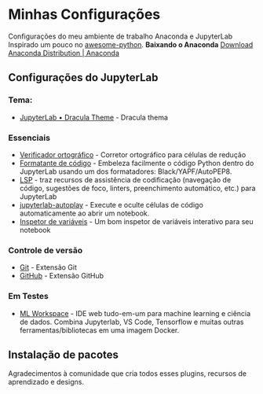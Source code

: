 # Minhas Configurações

Configurações do  meu ambiente de trabalho Anaconda e JupyterLab
Inspirado um pouco no [awesome-python](https://github.com/vinta/awesome-python).
**Baixando o Anaconda**
[Download Anaconda Distribution | Anaconda](https://www.anaconda.com/download)
## Configurações do JupyterLab
### Tema:
- [JupyterLab • Dracula Theme](https://draculatheme.com/jupyterlab) - Dracula thema
### Essenciais
- [Verificador ortográfico](https://github.com/jupyterlab-contrib/spellchecker) - Corretor ortográfico para células de redução
- [Formatante de código](https://github.com/ryantam626/jupyterlab_code_formatter) - Embeleza facilmente o código Python dentro do JupyterLab usando um dos formatadores: Black/YAPF/AutoPEP8.
- [LSP](https://github.com/krassowski/jupyterlab-lsp) - traz recursos de assistência de codificação (navegação de código, sugestões de foco, linters, preenchimento automático, etc.) para JupyterLab
- [jupyterlab-autoplay](https://github.com/remborg/autoplay) - Execute e oculte células de código automaticamente ao abrir um notebook.
- [Inspetor de variáveis](https://github.com/lckr/jupyterlab-variableInspector) - Um bom inspetor de variáveis ​​interativo para seu notebook
 ### Controle de versão
- [Git](https://github.com/jupyterlab/jupyterlab-git) - Extensão Git
- [GitHub](https://github.com/jupyterlab/jupyterlab-github) - Extensão GitHub
### Em Testes
- [ML Workspace](https://github.com/ml-tooling/ml-workspace) - IDE web tudo-em-um para machine learning e ciência de dados. Combina Jupyterlab, VS Code, Tensorflow e muitas outras ferramentas/bibliotecas em uma imagem Docker.
## Instalação de pacotes



Agradecimentos à comunidade que cria todos esses plugins, recursos de aprendizado e designs. 
